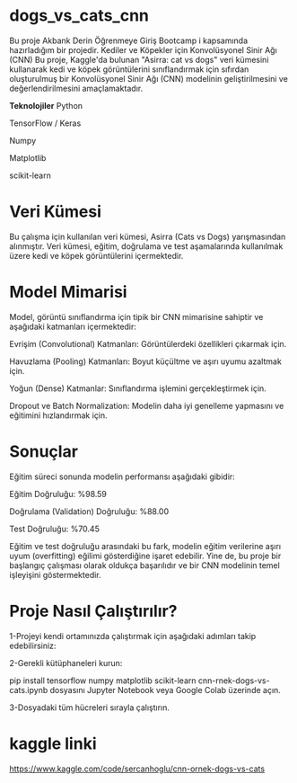 # dogs_vs_cats_cnn
Bu proje Akbank Derin Öğrenmeye Giriş Bootcamp i kapsamında hazırladığım bir projedir.
Kediler ve Köpekler için Konvolüsyonel Sinir Ağı (CNN)
Bu proje, Kaggle'da bulunan "Asirra: cat vs dogs" veri kümesini kullanarak kedi ve köpek görüntülerini sınıflandırmak için sıfırdan oluşturulmuş bir Konvolüsyonel Sinir Ağı (CNN) modelinin geliştirilmesini ve değerlendirilmesini amaçlamaktadır.

**Teknolojiler**
Python

TensorFlow / Keras

Numpy

Matplotlib

scikit-learn

# Veri Kümesi
Bu çalışma için kullanılan veri kümesi, Asirra (Cats vs Dogs) yarışmasından alınmıştır. Veri kümesi, eğitim, doğrulama ve test aşamalarında kullanılmak üzere kedi ve köpek görüntülerini içermektedir.

# Model Mimarisi
Model, görüntü sınıflandırma için tipik bir CNN mimarisine sahiptir ve aşağıdaki katmanları içermektedir:

Evrişim (Convolutional) Katmanları: Görüntülerdeki özellikleri çıkarmak için.

Havuzlama (Pooling) Katmanları: Boyut küçültme ve aşırı uyumu azaltmak için.

Yoğun (Dense) Katmanlar: Sınıflandırma işlemini gerçekleştirmek için.

Dropout ve Batch Normalization: Modelin daha iyi genelleme yapmasını ve eğitimini hızlandırmak için.

# Sonuçlar
Eğitim süreci sonunda modelin performansı aşağıdaki gibidir:

Eğitim Doğruluğu: %98.59

Doğrulama (Validation) Doğruluğu: %88.00

Test Doğruluğu: %70.45

Eğitim ve test doğruluğu arasındaki bu fark, modelin eğitim verilerine aşırı uyum (overfitting) eğilimi gösterdiğine işaret edebilir. Yine de, bu proje bir başlangıç çalışması olarak oldukça başarılıdır ve bir CNN modelinin temel işleyişini göstermektedir.

# Proje Nasıl Çalıştırılır?

1-Projeyi kendi ortamınızda çalıştırmak için aşağıdaki adımları takip edebilirsiniz:

2-Gerekli kütüphaneleri kurun:

pip install tensorflow numpy matplotlib scikit-learn
cnn-rnek-dogs-vs-cats.ipynb dosyasını Jupyter Notebook veya Google Colab üzerinde açın.

3-Dosyadaki tüm hücreleri sırayla çalıştırın.

# kaggle linki
https://www.kaggle.com/code/sercanhoglu/cnn-ornek-dogs-vs-cats
